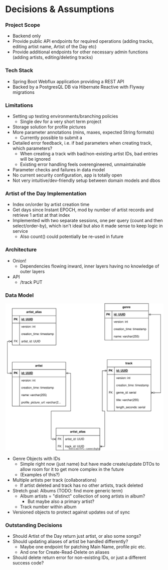 # Decisions & Assumptions

### Project Scope
- Backend only
- Provide public API endpoints for required operations (adding tracks, editing artist name, Artist of the Day etc)
- Provide additional endpoints for other necessary admin functions (adding artists, editing/deleting tracks)

### Tech Stack
- Spring Boot Webflux application providing a REST API
- Backed by a PostgresQL DB via Hibernate Reactive with Flyway migrations

### Limitations
- Setting up testing environments/branching policies
  - Single dev for a very short term project
- Storage solution for profile pictures
- More parameter annotations (mins, maxes, expected String formats)
  - Currently possible to submit a 
- Detailed error feedback, i.e. if bad parameters when creating track, which parameters?
  - When creating a track with bad/non-existing artist IDs, bad entries will be ignored
  - Existing error handling feels overengineered, unmaintainable
- Parameter checks and failures in data model
- No current security configuration, app is totally open
- Not very intuitive/dev-friendly setup between domain models and dbos

### Artist of the Day Implementation
- Index on/order by artist creation time
- Get days since Instant EPOCH, mod by number of artist records and retrieve 1 artist at that index
- Implemented with two separate sessions, one per query (count and then select/order-by), which isn't ideal but also it
made sense to keep logic in service
  - Also count() could potentially be re-used in future

### Architecture
- Onion!
  - Dependencies flowing inward, inner layers having no knowledge of outer layers
- API
  - /track PUT

### Data Model

![An Entity-Relationship Diagram of the service's data model](docs%2Fentity-relationship-diagram.svg)

- Genre Objects with IDs
  - Simple right now (just name) but have made create/update DTOs to allow room for it to get more complex in the future
  - (Examples of this?)
- Multiple artists per track (collaborations)
  - If artist deleted and track has no other artists, track deleted
- Stretch goal: Albums (TODO: find more generic term)
  - Album artists = "distinct" collection of song artists in album?
    - But maybe also a primary artist?
  - Track number within album
- Versioned objects to protect against updates out of sync

### Outstanding Decisions
- Should Artist of the Day return just artist, or also some songs?
- Should updating aliases of artist be handled differently?
  - Maybe one endpoint for patching Main Name, profile pic etc.
  - And one for Create-Read-Delete on aliases
- Should delete return error for non-existing IDs, or just a different success code?